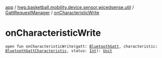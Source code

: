 [app](../../index.md) / [hwp.basketball.mobility.device.sensor.wicedsense.util](../index.md) / [GattRequestManager](index.md) / [onCharacteristicWrite](.)

# onCharacteristicWrite

`open fun onCharacteristicWrite(gatt: `[`BluetoothGatt`](https://developer.android.com/reference/android/bluetooth/BluetoothGatt.html)`, characteristic: `[`BluetoothGattCharacteristic`](https://developer.android.com/reference/android/bluetooth/BluetoothGattCharacteristic.html)`, status: `[`Int`](https://kotlinlang.org/api/latest/jvm/stdlib/kotlin/-int/index.html)`): `[`Unit`](https://kotlinlang.org/api/latest/jvm/stdlib/kotlin/-unit/index.html)